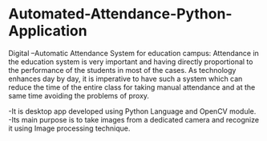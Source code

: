 # Automated-Attendance-Python-Application

Digital –Automatic Attendance System for education campus: Attendance in the education system is very important and having directly proportional to the performance of the students in most of the cases. As technology enhances day by day, it is imperative to have such a system which can reduce the time of the entire class for taking manual attendance and at the same time avoiding the problems of proxy.


-It is desktop app developed using Python Language and OpenCV module.
-Its main purpose is to take images from a dedicated camera and recognize it using Image processing technique.
